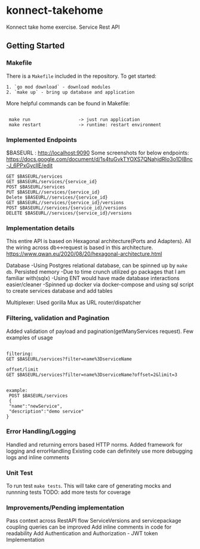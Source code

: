 # konnect-takehome

Konnect take home exercise. Service Rest API

## Getting Started

### Makefile

There is a `Makefile` included in the repository. To get started:

```shell
1. `go mod download` - download modules
2. `make up` - bring up database and application
```

More helpful commands can be found in Makefile:

```shell

 make run                  -> just run application
 make restart              -> runtime: restart environment

```

### Implemented Endpoints

$BASEURL : <http://localhost:9090>
Some screenshots for below endpoints: <https://docs.google.com/document/d/1s4tuGvkTYOXS7QNahjdRIo3o1DIBnc-J_6PPxGycllE/edit>

```shell
GET $BASEURL/services
GET $BASEURL/services/{service_id}
POST $BASEURL/services
PUT $BASEURL//services/{service_id}
Delete $BASEURL//services/{service_id}
GET $BASEURL//services/{service_id}/versions
POST $BASEURL//services/{service_id}/versions
DELETE $BASEURL//services/{service_id}/versions
```

### Implementation details

This entire API is based on Hexagonal architecture(Ports and Adapters). All the wiring across db<->request is based in this architecture.
<https://www.qwan.eu/2020/08/20/hexagonal-architecture.html>

Database
-Using Postgres relational database, can be spinned up by `make db`. Persisted memory
-Due to time crunch utilized go packages that I am familiar with(sqlx)
-Using ENT would have made database interactions easier/cleaner
-Spinned up docker via docker-compose and using sql script to create services database and add tables

Multiplexer: Used gorilla Mux as URL router/dispatcher

### Filtering, validation and Pagination

Added validation of payload and pagination(getManyServices request). Few examples of usage

```shell

filtering:
GET $BASEURL/services?filter=name%3DserviceName

offset/limit
GET $BASEURL/services?filter=name%3DserviceName?offset=2&limit=3


example: 
 POST $BASEURL/services
 {
 "name":"newService", 
 "description":"demo service" 
}
```

### Error Handling/Logging

Handled and returning errors based HTTP norms. Added framework for logging and errorHandling
Existing code can definitely use more debugging logs and inline comments

### Unit Test

To run test `make tests`. This will take care of generating mocks and runnning tests
TODO: add more tests for coverage

### Improvements/Pending implementation

Pass context across RestAPI flow
ServiceVersions and servicepackage coupling queries can be improved
Add inline comments in code for readability
Add Authentication and Authorization - JWT token Implementation
